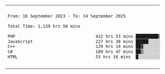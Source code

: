

<table border="0">
 <tr>
  <td>
  
 
 <!--START_SECTION:waka-->

```txt
From: 16 September 2023 - To: 14 September 2025

Total Time: 1,139 hrs 56 mins

PHP                                422 hrs 53 mins █████████▒░░░░░░░░░░░░░░░   36.71 %
JavaScript                         227 hrs 38 mins █████░░░░░░░░░░░░░░░░░░░░   19.76 %
C++                                129 hrs 14 mins ██▓░░░░░░░░░░░░░░░░░░░░░░   11.22 %
C#                                 109 hrs 47 mins ██▒░░░░░░░░░░░░░░░░░░░░░░   09.53 %
HTML                               53 hrs 16 mins  █░░░░░░░░░░░░░░░░░░░░░░░░   04.62 %
```

<!--END_SECTION:waka-->
  </td>
    <td>
   <div align="start">
        <a href="https://open.spotify.com/user/dxso20he52f5d4ti73duavf95">
        <img width="200px" src="https://spotify-github-profile.kittinanx.com/api/view.svg?uid=dxso20he52f5d4ti73duavf95&cover_image=true&theme=default&show_offline=false&background_color=121212&interchange=false" alt="Spotify Now Playing">
    </a>
</div> 

  </td>
 </tr>

</table>

